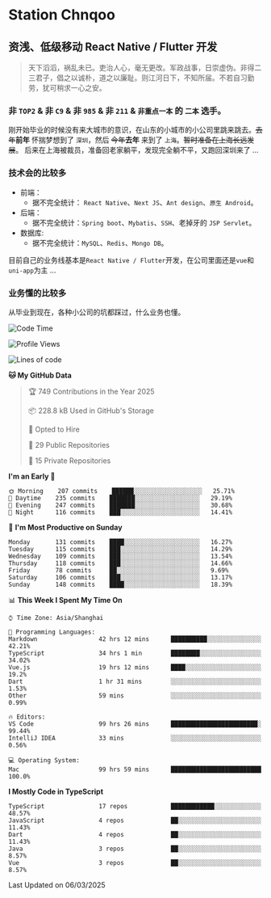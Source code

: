 # Station Chnqoo

## 资浅、低级移动 React Native / Flutter 开发

> 天下滔滔，祸乱未已。吏治人心，毫无更改。军政战事，日崇虚伪。非得二三君子，倡之以诚朴，道之以廉耻。则江河日下，不知所届。不若自习勤劳，犹可稍求一心之安。

### 非 `TOP2` & 非 `C9` & 非 `985` & 非 `211` & `非重点一本` 的 `二本` 选手。

刚开始毕业的时候没有来大城市的意识，在山东的小城市的小公司里跳来跳去。~~去年~~**前年** 怀揣梦想到了 `深圳`，然后 ~~今年~~**去年** 来到了 `上海`。~~暂时准备在上海长远发展~~。
后来在上海被裁员，准备回老家躺平，发现完全躺不平，又跑回深圳来了 ...

### 技术会的比较多

- 前端：
  - 据不完全统计： `React Native`、`Next JS`、`Ant design`、`原生 Android`。
- 后端：
  - 据不完全统计：`Spring boot`、`Mybatis`、`SSH`、老掉牙的 `JSP Servlet`。
- 数据库:
  - 据不完全统计：`MySQL`、`Redis`、`Mongo DB`。

目前自己的业务线基本是`React Native / Flutter`开发，在公司里面还是`vue`和`uni-app`为主 ...

### 业务懂的比较多

从毕业到现在，各种小公司的坑都踩过，什么业务也懂。

<!--START_SECTION:waka-->
![Code Time](http://img.shields.io/badge/Code%20Time-7%2C873%20hrs%2034%20mins-blue)

![Profile Views](http://img.shields.io/badge/Profile%20Views-2-blue)

![Lines of code](https://img.shields.io/badge/From%20Hello%20World%20I%27ve%20Written-305%20Thousand%20lines%20of%20code-blue)

**🐱 My GitHub Data** 

> 🏆 749 Contributions in the Year 2025
 > 
> 📦 228.8 kB Used in GitHub's Storage 
 > 
> 💼 Opted to Hire
 > 
> 📜 29 Public Repositories 
 > 
> 🔑 15 Private Repositories  
 > 
**I'm an Early 🐤** 

```text
🌞 Morning    207 commits    ██████░░░░░░░░░░░░░░░░░░░   25.71% 
🌆 Daytime    235 commits    ███████░░░░░░░░░░░░░░░░░░   29.19% 
🌃 Evening    247 commits    ███████░░░░░░░░░░░░░░░░░░   30.68% 
🌙 Night      116 commits    ███░░░░░░░░░░░░░░░░░░░░░░   14.41%

```
📅 **I'm Most Productive on Sunday** 

```text
Monday       131 commits    ████░░░░░░░░░░░░░░░░░░░░░   16.27% 
Tuesday      115 commits    ███░░░░░░░░░░░░░░░░░░░░░░   14.29% 
Wednesday    109 commits    ███░░░░░░░░░░░░░░░░░░░░░░   13.54% 
Thursday     118 commits    ███░░░░░░░░░░░░░░░░░░░░░░   14.66% 
Friday       78 commits     ██░░░░░░░░░░░░░░░░░░░░░░░   9.69% 
Saturday     106 commits    ███░░░░░░░░░░░░░░░░░░░░░░   13.17% 
Sunday       148 commits    ████░░░░░░░░░░░░░░░░░░░░░   18.39%

```


📊 **This Week I Spent My Time On** 

```text
⌚︎ Time Zone: Asia/Shanghai

💬 Programming Languages: 
Markdown                 42 hrs 12 mins      ██████████░░░░░░░░░░░░░░░   42.21% 
TypeScript               34 hrs 1 min        ████████░░░░░░░░░░░░░░░░░   34.02% 
Vue.js                   19 hrs 12 mins      ████░░░░░░░░░░░░░░░░░░░░░   19.2% 
Dart                     1 hr 31 mins        ░░░░░░░░░░░░░░░░░░░░░░░░░   1.53% 
Other                    59 mins             ░░░░░░░░░░░░░░░░░░░░░░░░░   0.99%

🔥 Editors: 
VS Code                  99 hrs 26 mins      ████████████████████████░   99.44% 
IntelliJ IDEA            33 mins             ░░░░░░░░░░░░░░░░░░░░░░░░░   0.56%

💻 Operating System: 
Mac                      99 hrs 59 mins      █████████████████████████   100.0%

```

**I Mostly Code in TypeScript** 

```text
TypeScript               17 repos            ████████████░░░░░░░░░░░░░   48.57% 
JavaScript               4 repos             ██░░░░░░░░░░░░░░░░░░░░░░░   11.43% 
Dart                     4 repos             ██░░░░░░░░░░░░░░░░░░░░░░░   11.43% 
Java                     3 repos             ██░░░░░░░░░░░░░░░░░░░░░░░   8.57% 
Vue                      3 repos             ██░░░░░░░░░░░░░░░░░░░░░░░   8.57%

```



 Last Updated on 06/03/2025
<!--END_SECTION:waka-->

<!---
ChenqiaoStation/ChenqiaoStation is a ✨ special ✨ repository because its `README.md` (this file) appears on your GitHub profile.
You can click the Preview link to take a look at your changes.
--->
